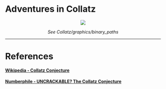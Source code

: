 # Adventures in Collatz

<p align="center">
<img src="graphics/binary_paths/screenshot.png">
<div align="center"><i>See Collatz/graphics/binary_paths</i></div>
</p>

-------------------

# References

#### [Wikipedia - Collatz Conjecture](https://en.wikipedia.org/wiki/Collatz_conjecture)
#### [Numberphile - UNCRACKABLE? The Collatz Conjecture](https://youtu.be/5mFpVDpKX70)
